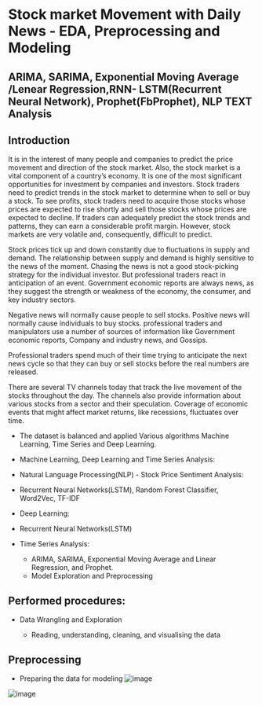 # Stock market Movement with Daily News - EDA, Preprocessing and Modeling
 ## ARIMA, SARIMA, Exponential Moving Average /Lenear Regression,RNN- LSTM(Recurrent Neural Network),  Prophet(FbProphet), NLP TEXT Analysis
## Introduction
It is in the interest of many people and companies to predict the price movement and direction of the stock market. Also, the stock market is a vital component of a country’s economy. It is one of the most significant opportunities for investment by companies and investors. Stock traders need to predict trends in the stock market to determine when to sell or buy a stock. To see profits, stock traders need to acquire those stocks whose prices are expected to rise shortly and sell those stocks whose prices are expected to decline. If traders can adequately predict the stock trends and patterns, they can earn a considerable profit margin. However, stock markets are very volatile and, consequently, difficult to predict.

Stock prices tick up and down constantly due to fluctuations in supply and demand. The relationship between supply and demand is highly sensitive to the news of the moment. Chasing the news is not a good stock-picking strategy for the individual investor. But professional traders react in anticipation of an event. Government economic reports are always news, as they suggest the strength or weakness of the economy, the consumer, and key industry sectors.

Negative news will normally cause people to sell stocks. Positive news will normally cause individuals to buy stocks. professional traders and manipulators use a number of sources of information like Government economic reports, Company and industry news, and Gossips.

Professional traders spend much of their time trying to anticipate the next news cycle so that they can buy or sell stocks before the real numbers are released.

There are several TV channels today that track the live movement of the stocks throughout the day. The channels also provide information about various stocks from a sector and their speculation. Coverage of economic events that might affect market returns, like recessions, fluctuates over time.

 - The dataset is balanced and applied Various algorithms Machine Learning, Time Series and Deep Learning.

 - Machine Learning, Deep Learning and Time Series Analysis:
 - Natural Language Processing(NLP) - Stock Price Sentiment Analysis:

 - Recurrent Neural Networks(LSTM), Random Forest Classifier, Word2Vec, TF-IDF
 - Deep Learning:

 - Recurrent Neural Networks(LSTM)
 - Time Series Analysis:

   - ARIMA, SARIMA, Exponential Moving Average and Linear Regression, and Prophet.
   - Model Exploration and Preprocessing
## Performed procedures:
 - Data Wrangling and Exploration

    - Reading, understanding, cleaning, and visualising the data
## Preprocessing

 - Preparing the data for modeling
 ![image](https://user-images.githubusercontent.com/84294406/202928855-908a91a1-03eb-4664-80df-54ca79bd27ac.png)
 
 ![image](https://user-images.githubusercontent.com/84294406/202928954-1e288480-a3a1-4db4-9930-5fec60775a95.png)

